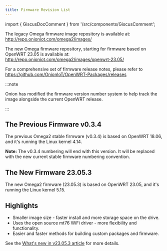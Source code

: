 ```yaml
---
title: Firmware Revision List
---
```

import { GiscusDocComment } from '/src/components/GiscusComment';

The legacy Omega firmware image repository is available at: http://repo.onioniot.com/omega2/images/

 The new Omega firmware repository, starting for firmware based on OpenWRT 23.05 is available at: http://repo.onioniot.com/omega2/images/openwrt-23.05/ <!-- TODO: update with OPENWRT_VERSION variable -->

 For a comprehensive set of firmware release notes, please refer to https://github.com/OnionIoT/OpenWRT-Packages/releases

:::note

Onion has modified the firmware version number system to help track the image alongside the current OpenWRT release.

:::

## The Previous Firmware v0.3.4

The previous Omega2 stable firmware (v0.3.4) is based on OpenWRT 18.06, and it's running the Linux kernel 4.14.

**Note:** The v0.3.4 numbering will end with this version. It will be replaced with the new current stable firmware numbering convention.

## The New Firmware 23.05.3

<!-- TODO: update above with OPENWRT_RELEASE variable -->

The new Omega2 firmware (23.05.3) is based on OpenWRT 23.05, and it's running the Linux kernel 5.15. <!-- TODO: update with OPENWRT_RELEASE and KERNEL_VERSION variable -->

## Highlights

- Smaller image size - faster install and more storage space on the drive.
- Uses the open source mt76 WiFi driver - more flexibility and functionality.
- Easier and faster methods for building custom packages and firmware.

See the [What's new in v23.05.3 article](./whats-new-in-v23.05.3) for more details. <!-- TODO: update above with OPENWRT_RELEASE variable? -->

<GiscusDocComment />